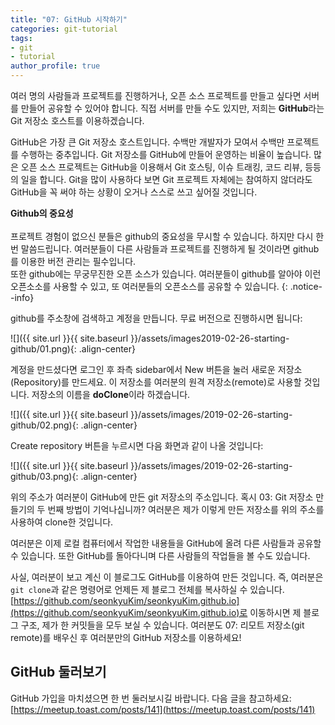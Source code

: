 ```yaml
---
title: "07: GitHub 시작하기"
categories: git-tutorial
tags:
- git
- tutorial
author_profile: true
---
```


여러 명의 사람들과 프로젝트를 진행하거나, 오픈 소스 프로젝트를 만들고 싶다면 서버를 만들어 공유할 수 있어야 합니다. 직접 서버를 만들 수도 있지만, 저희는 **GitHub**라는 Git 저장소 호스트를 이용하겠습니다.

GitHub은 가장 큰 Git 저장소 호스트입니다. 수백만 개발자가 모여서 수백만 프로젝트를 수행하는 중추입니다. Git 저장소를 GitHub에 만들어 운영하는 비율이 높습니다. 많은 오픈 소스 프로젝트는 GitHub을 이용해서 Git 호스팅, 이슈 트래킹, 코드 리뷰, 등등의 일을 합니다. Git을 많이 사용하다 보면 Git 프로젝트 자체에는 참여하지 않더라도 GitHub을 꼭 써야 하는 상황이 오거나 스스로 쓰고 싶어질 것입니다.

**Github의 중요성**<br><br>프로젝트 경험이 없으신 분들은 github의 중요성을 무시할 수 있습니다. 하지만 다시 한 번 말씀드립니다. 여러분들이 다른 사람들과 프로젝트를 진행하게 될 것이라면 github를 이용한 버전 관리는 필수입니다.<br>또한 github에는 무궁무진한 오픈 소스가 있습니다. 여러분들이 github를 알아야 이런 오픈소소를 사용할 수 있고, 또 여러분들의 오픈소스를 공유할 수 있습니다.
{: .notice--info}

github를 주소창에 검색하고 계정을 만듭니다. 무료 버전으로 진행하시면 됩니다:

![]({{ site.url }}{{ site.baseurl }}/assets/images2019-02-26-starting-github/01.png){: .align-center}

계정을 만드셨다면 로그인 후 좌측 sidebar에서 New 버튼을 눌러 새로운 저장소(Repository)를 만드세요. 이 저장소를 여러분의 원격 저장소(remote)로 사용할 것입니다. 저장소의 이름을 **doClone**이라 하겠습니다.

![]({{ site.url }}{{ site.baseurl }}/assets/images/2019-02-26-starting-github/02.png){: .align-center}

Create repository 버튼을 누르시면 다음 화면과 같이 나올 것입니다:

![]({{ site.url }}{{ site.baseurl }}/assets/images/2019-02-26-starting-github/03.png){: .align-center}

위의 주소가 여러분이 GitHub에 만든 git 저장소의 주소입니다. 혹시 03: Git 저장소 만들기의 두 번째 방법이 기억나십니까? 여러분은 제가 이렇게 만든 저장소를 위의 주소를 사용하여 clone한 것입니다.

여러분은 이제 로컬 컴퓨터에서 작업한 내용들을 GitHub에 올려 다른 사람들과 공유할 수 있습니다. 또한 GitHub를 돌아다니며 다른 사람들의 작업들을 볼 수도 있습니다. 

사실, 여러분이 보고 계신 이 블로그도 GitHub를 이용하여 만든 것입니다. 즉, 여러분은 `git clone`과 같은 명령어로 언제든 제 블로그 전체를 복사하실 수 있습니다. [https://github.com/seonkyuKim/seonkyuKim.github.io](https://github.com/seonkyuKim/seonkyuKim.github.io)로 이동하시면 제 블로그 구조, 제가 한 커밋들을 모두 보실 수 있습니다. 여러분도 07: 리모트 저장소(git remote)를 배우신 후 여러분만의 GitHub 저장소를 이용하세요!

## GitHub 둘러보기
GitHub 가입을 마치셨으면 한 번 둘러보시길 바랍니다. 다음 글을 참고하세요: [https://meetup.toast.com/posts/141](https://meetup.toast.com/posts/141)

